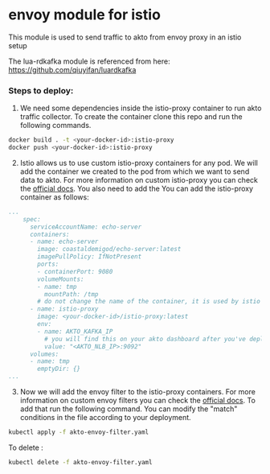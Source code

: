 # envoy module for istio

This module is used to send traffic to akto from envoy proxy in an istio setup

The lua-rdkafka module is referenced from here: https://github.com/qiuyifan/luardkafka

### Steps to deploy: 

1. We need some dependencies inside the istio-proxy container to run akto traffic collector. To create the container clone this repo and run the following commands.

```bash
docker build . -t <your-docker-id>:istio-proxy
docker push <your-docker-id>:istio-proxy
```

2. Istio allows us to use custom istio-proxy containers for any pod. We will add the container we created to the pod from which we want to send data to akto. For more information on custom istio-proxy you can check the [official docs](https://istio.io/latest/docs/setup/additional-setup/sidecar-injection/#customizing-injection). You also need to add the You can add the istio-proxy container as follows:

```yaml
...
    spec:
      serviceAccountName: echo-server
      containers:
      - name: echo-server
        image: coastaldemigod/echo-server:latest
        imagePullPolicy: IfNotPresent
        ports:
        - containerPort: 9080
        volumeMounts:
        - name: tmp
          mountPath: /tmp
        # do not change the name of the container, it is used by istio to identify the istio-proxy sidecars.
      - name: istio-proxy
        image: <your-docker-id>/istio-proxy:latest
        env:
        - name: AKTO_KAFKA_IP
          # you will find this on your akto dashboard after you've deployed the traffic processing stack.
          value: "<AKTO_NLB_IP>:9092"
      volumes:
      - name: tmp
        emptyDir: {}
...
```

3. Now we will add the envoy filter to the istio-proxy containers. For more information on custom envoy filters you can check the [official docs](https://istio.io/latest/docs/reference/config/networking/envoy-filter). To add that run the following command. You can modify the "match" conditions in the file according to your deployment.

```bash
kubectl apply -f akto-envoy-filter.yaml
```

To delete :
```bash
kubectl delete -f akto-envoy-filter.yaml
```